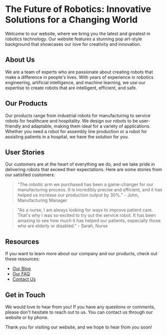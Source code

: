 <!--font:Inter-->

# The Future of Robotics: Innovative Solutions for a Changing World

Welcome to our website, where we bring you the latest and greatest in robotics technology. Our website features a stunning pop art-style background that showcases our love for creativity and innovation.

## About Us

We are a team of experts who are passionate about creating robots that make a difference in people's lives. With years of experience in robotics engineering, artificial intelligence, and machine learning, we use our expertise to create robots that are intelligent, efficient, and safe.

## Our Products

Our products range from industrial robots for manufacturing to service robots for healthcare and hospitality. We design our robots to be user-friendly and adaptable, making them ideal for a variety of applications. Whether you need a robot for assembly line production or a robot for assisting patients in a hospital, we have the solution for you.

## User Stories

Our customers are at the heart of everything we do, and we take pride in delivering robots that exceed their expectations. Here are some stories from our satisfied customers:

> "The robotic arm we purchased has been a game-changer for our manufacturing process. It is incredibly precise and efficient, and it has helped us increase our production output by 30%." - John, Manufacturing Manager

> "As a nurse, I am always looking for ways to improve patient care. That's why I was so excited to try out the service robot. It has been amazing to see how much it has helped our patients, especially those who are elderly or disabled." - Sarah, Nurse

## Resources

If you want to learn more about our company and our products, check out these resources:

- [Our Blog](#blog)
- [Our FAQ](#faq)
- [Contact Us](#contact)

## Get in Touch

We would love to hear from you! If you have any questions or comments, please don't hesitate to reach out to us. You can contact us through our website or by phone.

Thank you for visiting our website, and we hope to hear from you soon!

<!--

Write me content for website with wallpaper which alt text is:

"A pop art-style wallpaper featuring a comic book-style illustration of a futuristic robot or cyborg."

The name/title of the page should not be 1:1 copy of the alt text but rather a real content of the website which is using this wallpaper.

- Use markdown format 
- Start with heading
- Heading should be short and concise
- The content should look like a real website 
- The website should not be about the wallpaper, wallpaper is just a related background
- Heading should be contain work "wallpaper" or "background"
- Include real sections like references, contact, user stories, etc. use things relevant to the page purpose.
- Feel free to use structure like headings, bullets, numbering, blockquotes, paragraphs, horizontal lines, etc.
- You can use formatting like bold or _italic_
- You can include UTF-8 emojis
- Links should be only #hash anchors (and you can refer to the document itself)
- Do not include images


---


# Futuristic Robotics Company - Pop Art Style Wallpaper

Welcome to Futuristic Robotics Company, where we bring the future to you with our innovative and cutting-edge robotics solutions. Our website features a pop art-style wallpaper that showcases our love for technology and creativity.

## About Us

At Futuristic Robotics Company, we are passionate about creating robots that make a difference in people's lives. We believe that robotics is the future, and we strive to be at the forefront of this exciting industry. Our team of experts has years of experience in robotics engineering, artificial intelligence, and machine learning, and we use this expertise to create robots that are intelligent, efficient, and safe.

## Our Products

We offer a wide range of products, from industrial robots for manufacturing to service robots for healthcare and hospitality. Our robots are designed to be user-friendly and adaptable, making them ideal for a variety of applications. Whether you need a robot for assembly line production or a robot for assisting patients in a hospital, we have the solution for you.

## User Stories

Our customers are at the heart of everything we do, and we take pride in delivering robots that exceed their expectations. Here are some stories from our satisfied customers:

> "We purchased a robotic arm from Futuristic Robotics Company to help with our manufacturing process, and it has been a game-changer. The arm is incredibly precise and efficient, and it has helped us increase our production output by 30%." - John, Manufacturing Manager

> "As a nurse, I am always looking for ways to improve patient care. That's why I was so excited to try out the service robot from Futuristic Robotics Company. It has been amazing to see how much it has helped our patients, especially those who are elderly or disabled." - Sarah, Nurse

## References

If you want to learn more about our company and our products, check out these resources:

- [Our Blog](#blog)
- [Our FAQ](#faq)
- [Our Contact Page](#contact)

## Contact Us

We would love to hear from you! If you have any questions or comments, please don't hesitate to reach out to us. You can contact us through our website or by phone.

Thank you for visiting Futuristic Robotics Company, and we hope to hear from you soon!


---


Heading should not include word "wallpaper". The website should not be about the wallpaper itself, wallpaper is just a related background, rewrite whole content.


---


# The Future of Robotics: Innovative Solutions for a Changing World

Welcome to our website, where we bring you the latest and greatest in robotics technology. Our website features a stunning pop art-style background that showcases our love for creativity and innovation.

## About Us

We are a team of experts who are passionate about creating robots that make a difference in people's lives. With years of experience in robotics engineering, artificial intelligence, and machine learning, we use our expertise to create robots that are intelligent, efficient, and safe.

## Our Products

Our products range from industrial robots for manufacturing to service robots for healthcare and hospitality. We design our robots to be user-friendly and adaptable, making them ideal for a variety of applications. Whether you need a robot for assembly line production or a robot for assisting patients in a hospital, we have the solution for you.

## User Stories

Our customers are at the heart of everything we do, and we take pride in delivering robots that exceed their expectations. Here are some stories from our satisfied customers:

> "The robotic arm we purchased has been a game-changer for our manufacturing process. It is incredibly precise and efficient, and it has helped us increase our production output by 30%." - John, Manufacturing Manager

> "As a nurse, I am always looking for ways to improve patient care. That's why I was so excited to try out the service robot. It has been amazing to see how much it has helped our patients, especially those who are elderly or disabled." - Sarah, Nurse

## Resources

If you want to learn more about our company and our products, check out these resources:

- [Our Blog](#blog)
- [Our FAQ](#faq)
- [Contact Us](#contact)

## Get in Touch

We would love to hear from you! If you have any questions or comments, please don't hesitate to reach out to us. You can contact us through our website or by phone.

Thank you for visiting our website, and we hope to hear from you soon!

-->
